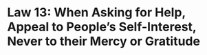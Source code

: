 # Law 13: When Asking for Help, Appeal to People’s Self-Interest, Never to their Mercy or Gratitude
